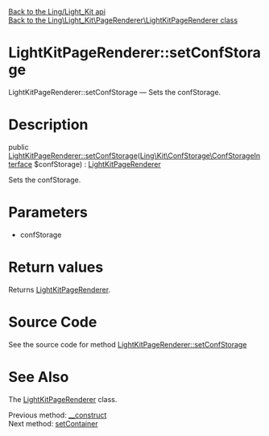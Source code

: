 [Back to the Ling/Light_Kit api](https://github.com/lingtalfi/Light_Kit/blob/master/doc/api/Ling/Light_Kit.md)<br>
[Back to the Ling\Light_Kit\PageRenderer\LightKitPageRenderer class](https://github.com/lingtalfi/Light_Kit/blob/master/doc/api/Ling/Light_Kit/PageRenderer/LightKitPageRenderer.md)


LightKitPageRenderer::setConfStorage
================



LightKitPageRenderer::setConfStorage — Sets the confStorage.




Description
================


public [LightKitPageRenderer::setConfStorage](https://github.com/lingtalfi/Light_Kit/blob/master/doc/api/Ling/Light_Kit/PageRenderer/LightKitPageRenderer/setConfStorage.md)([Ling\Kit\ConfStorage\ConfStorageInterface](https://github.com/lingtalfi/Kit/blob/master/doc/api/Ling/Kit/ConfStorage/ConfStorageInterface.md) $confStorage) : [LightKitPageRenderer](https://github.com/lingtalfi/Light_Kit/blob/master/doc/api/Ling/Light_Kit/PageRenderer/LightKitPageRenderer.md)




Sets the confStorage.




Parameters
================


- confStorage

    


Return values
================

Returns [LightKitPageRenderer](https://github.com/lingtalfi/Light_Kit/blob/master/doc/api/Ling/Light_Kit/PageRenderer/LightKitPageRenderer.md).








Source Code
===========
See the source code for method [LightKitPageRenderer::setConfStorage](https://github.com/lingtalfi/Light_Kit/blob/master/PageRenderer/LightKitPageRenderer.php#L76-L80)


See Also
================

The [LightKitPageRenderer](https://github.com/lingtalfi/Light_Kit/blob/master/doc/api/Ling/Light_Kit/PageRenderer/LightKitPageRenderer.md) class.

Previous method: [__construct](https://github.com/lingtalfi/Light_Kit/blob/master/doc/api/Ling/Light_Kit/PageRenderer/LightKitPageRenderer/__construct.md)<br>Next method: [setContainer](https://github.com/lingtalfi/Light_Kit/blob/master/doc/api/Ling/Light_Kit/PageRenderer/LightKitPageRenderer/setContainer.md)<br>

